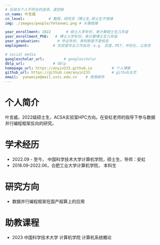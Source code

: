```yaml
---
# 后续与个人不符合的选项，请空缺
cn_name: 叶言威
cn_level:           # 教授，研究员（博士生,硕士生不用填
img: ./images/people/YeYanwei.png # 头像链接

year_enrollment: 2022       # 硕士入学年份，来计算硕士生几年级
year_enrollment_PhD:   # 博士入学年份，来计算博士生几年级
year_graduation:        # 毕业年份，来判断是不是校友
employment:           # 实验室毕业工作去向：e.g. 百度，MIT，中石化，公务员

# social media
googlescholar_url:         # googlescholar
dblp_url:             # dblp
homepage_url: https://anyin233.github.io         # 个人博客
github_url: https://github.com/anyin233          # github主页
email:  yanweiye@mail.ustc.edu.cn    # 常用邮件
---
```


# 个人简介

叶言威，2022级硕士生，ACSA实验室HPC方向。在安虹老师的指导下参与数据并行编程框架反向的研究。

# 学术经历

- 2022.09 - 至今， 中国科学技术大学计算机学院，硕士生，导师：安虹
- 2018.09-2022.06，合肥工业大学计算机学院， 本科生

# 研究方向

- 数据并行编程框架在国产超算上的应用

# 助教课程

- 2023 中国科学技术大学 计算机学院 计算机系统概论